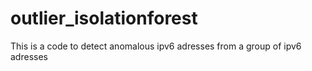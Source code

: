 # outlier_isolationforest
This is a code to detect anomalous ipv6 adresses from a group of ipv6 adresses
